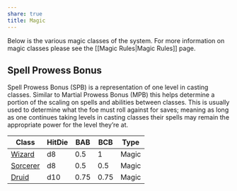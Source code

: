 ```yaml
---
share: true
title: Magic
---
```


Below is the various magic classes of the system. For more information on magic classes please see the [[Magic Rules|Magic Rules]] page.

## Spell Prowess Bonus

Spell Prowess Bonus (SPB) is a representation of one level in casting classes. Similar to Martial Prowess Bonus (MPB) this helps determine a portion of the scaling on spells and abilities between classes. This is usually used to determine what the foe must roll against for saves; meaning as long as one continues taking levels in casting classes their spells may remain the appropriate power for the level they’re at.

| Class                               | HitDie | BAB  | BCB  | Type  |
| ----------------------------------- | ------ | ---- | ---- | ----- |
| [Wizard](/Classes/Magic/Wizard)     | d8     | 0.5  | 1    | Magic |
| [Sorcerer](/Classes/Magic/Sorcerer) | d8     | 0.5  | 0.5  | Magic |
| [Druid](/Classes/Magic/Druid)       | d10    | 0.75 | 0.75 | Magic |
